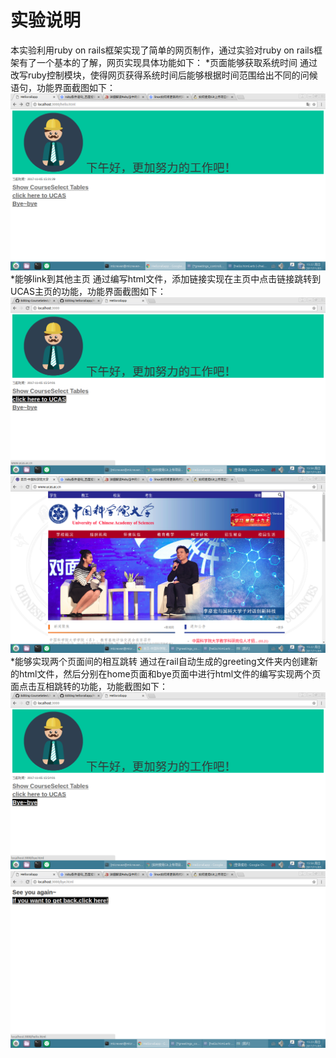 # 实验说明
本实验利用ruby on rails框架实现了简单的网页制作，通过实验对ruby on rails框架有了一个基本的了解，网页实现具体功能如下：
*页面能够获取系统时间
通过改写ruby控制模块，使得网页获得系统时间后能够根据时间范围给出不同的问候语句，功能界面截图如下：
<img src="/lib/home.png" width = "700">
*能够link到其他主页
通过编写html文件，添加链接实现在主页中点击链接跳转到UCAS主页的功能，功能界面截图如下：
<img src="/lib/clicktoucas.png" width = "700">
<img src="/lib/home-ucas.png" width = "700">
*能够实现两个页面间的相互跳转
通过在rail自动生成的greeting文件夹内创建新的html文件，然后分别在home页面和bye页面中进行html文件的编写实现两个页面点击互相跳转的功能，功能截图如下：
<img src="/lib/clicktobye.png" width = "700">
<img src="/lib/home-jump.png" width = "700">
